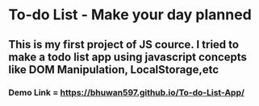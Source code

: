 # To-do List - Make your day planned
## This is my first project of JS cource. I tried to make a todo list app using javascript concepts like DOM Manipulation, LocalStorage,etc
### Demo Link = https://bhuwan597.github.io/To-do-List-App/
